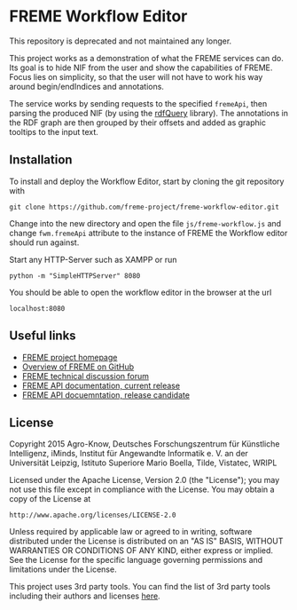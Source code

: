 # FREME Workflow Editor

This repository is deprecated and not maintained any longer.

This project works as a demonstration of what the FREME services can do.
Its goal is to hide NIF from the user and show the capabilities of FREME.
Focus lies on simplicity, so that the user will not have to work his way around
begin/endIndices and annotations.

The service works by sending requests to the specified `fremeApi`, then parsing the
produced NIF (by using the [rdfQuery](https://code.google.com/archive/p/rdfquery/) library).
The annotations in the RDF graph are then grouped by their offsets and added as graphic tooltips to the input text.

## Installation

To install and deploy the Workflow Editor, start by cloning the git repository with 

`git clone https://github.com/freme-project/freme-workflow-editor.git`

Change into the new directory and open the file `js/freme-workflow.js` and change `fwm.fremeApi` attribute 
to the instance of FREME the Workflow editor should run against.

Start any HTTP-Server such as XAMPP or run

`python -m "SimpleHTTPServer" 8080`

You should be able to open the workflow editor in the browser at the url

`localhost:8080`

## Useful links

* [FREME project homepage](http://freme-project.eu)
* [Overview of FREME on GitHub](https://github.com/freme-project/technical-discussion/wiki/FREME-on-GitHub)
* [FREME technical discussion forum](https://github.com/freme-project/technical-discussion/issues)
* [FREME API documentation, current release](http://api.freme-project.eu/doc/current)
* [FREME API docuemntation, release candidate](http://api-dev.freme-project.eu/doc)

## License

Copyright 2015  Agro-Know, Deutsches Forschungszentrum für Künstliche Intelligenz, iMinds, 
Institut für Angewandte Informatik e. V. an der Universität Leipzig, 
Istituto Superiore Mario Boella, Tilde, Vistatec, WRIPL

Licensed under the Apache License, Version 2.0 (the "License");
you may not use this file except in compliance with the License.
You may obtain a copy of the License at

    http://www.apache.org/licenses/LICENSE-2.0

Unless required by applicable law or agreed to in writing, software
distributed under the License is distributed on an "AS IS" BASIS,
WITHOUT WARRANTIES OR CONDITIONS OF ANY KIND, either express or implied.
See the License for the specific language governing permissions and
limitations under the License.

This project uses 3rd party tools. You can find the list of 3rd party tools including their authors and licenses [here](LICENSE-3RD-PARTY).

